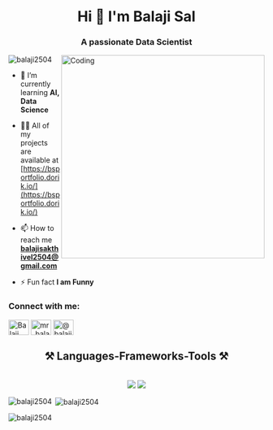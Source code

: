 <h1 align="center">Hi 👋 I'm Balaji Sal</h1>
<h3 align="center">A passionate Data Scientist</h3>
<img align="right" alt="Coding" width="400" src="https://www.animaapp.com/blog/wp-content/uploads/2021/07/designergif.gif">

<p align="left"> <img src="https://komarev.com/ghpvc/?username=balaji2504&label=Profile%20views&color=0e75b6&style=flat" alt="balaji2504" /> </p>

- 🌱 I’m currently learning **AI, Data Science**

- 👨‍💻 All of my projects are available at [https://bsportfolio.dorik.io/](https://bsportfolio.dorik.io/)

- 📫 How to reach me **balajisakthivel2504@gmail.com**

- ⚡ Fun fact **I am Funny**


<h3 align="left">Connect with me:</h3>
<p align="left">
<a href="https://linkedin.com/in/balaji sakthivel" target="blank"><img align="center" src="https://raw.githubusercontent.com/rahuldkjain/github-profile-readme-generator/master/src/images/icons/Social/linked-in-alt.svg" alt="Balaji Sakthivel" height="30" width="40" /></a>
<a href="https://instagram.com/mr_balaji_sakthivel" target="blank"><img align="center" src="https://raw.githubusercontent.com/rahuldkjain/github-profile-readme-generator/master/src/images/icons/Social/instagram.svg" alt="mr_balaji_sakthivel" height="30" width="40" /></a>
<a href="https://medium.com/@balajisakthivel2504" target="blank"><img align="center" src="https://raw.githubusercontent.com/rahuldkjain/github-profile-readme-generator/master/src/images/icons/Social/medium.svg" alt="@balajisakthivel2504" height="30" width="40" /></a>
</p>

<h2 align="center">⚒️ Languages-Frameworks-Tools ⚒️</h2> <br/> <div align="center"> <img src="https://skillicons.dev/icons?i=html,css,vscode,js,github,git,r" /> <img src="https://skillicons.dev/icons?i=python,firebase,mongodb,mysql,flask,aws,ai,scikitlearn,ml" /><br> </div>


<p><img align="left" src="https://github-readme-stats.vercel.app/api/top-langs?username=balaji2504&show_icons=true&locale=en&layout=compact" alt="balaji2504" /></p>

<p>&nbsp;<img align="center" src="https://github-readme-stats.vercel.app/api?username=balaji2504&show_icons=true&locale=en" alt="balaji2504" /></p>

<p><img align="center" src="https://github-readme-streak-stats.herokuapp.com/?user=balaji2504&" alt="balaji2504" /></p>
